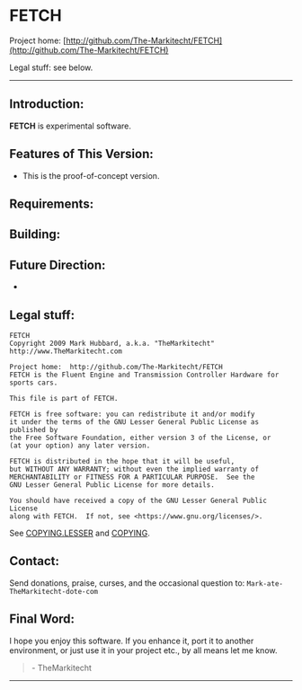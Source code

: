 # FETCH

Project home:  [http://github.com/The-Markitecht/FETCH](http://github.com/The-Markitecht/FETCH)

Legal stuff:  see below.

---

## Introduction:

**FETCH** is experimental software.

## Features of This Version:

* This is the proof-of-concept version.

## Requirements:



## Building:



## Future Direction:

*

## Legal stuff:
```
FETCH
Copyright 2009 Mark Hubbard, a.k.a. "TheMarkitecht"
http://www.TheMarkitecht.com

Project home:  http://github.com/The-Markitecht/FETCH
FETCH is the Fluent Engine and Transmission Controller Hardware for sports cars.

This file is part of FETCH.

FETCH is free software: you can redistribute it and/or modify
it under the terms of the GNU Lesser General Public License as published by
the Free Software Foundation, either version 3 of the License, or
(at your option) any later version.

FETCH is distributed in the hope that it will be useful,
but WITHOUT ANY WARRANTY; without even the implied warranty of
MERCHANTABILITY or FITNESS FOR A PARTICULAR PURPOSE.  See the
GNU Lesser General Public License for more details.

You should have received a copy of the GNU Lesser General Public License
along with FETCH.  If not, see <https://www.gnu.org/licenses/>.
```

See [COPYING.LESSER](COPYING.LESSER) and [COPYING](COPYING).

## Contact:

Send donations, praise, curses, and the occasional question to: `Mark-ate-TheMarkitecht-dote-com`

## Final Word:

I hope you enjoy this software.  If you enhance it, port it to another environment,
or just use it in your project etc., by all means let me know.

>  \- TheMarkitecht

---
